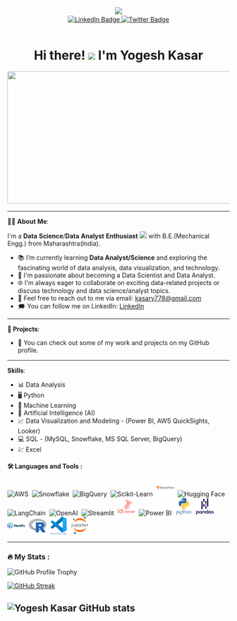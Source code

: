 <div id="header" align="center">
  <img src="https://media.giphy.com/media/M9gbBd9nbDrOTu1Mqx/giphy.gif" width="100"/>
</div>
<div id="header" align="center">
<div id="badges">
  <a href="https://www.linkedin.com/in/yogeshkasar97/">
    <img src="https://img.shields.io/badge/LinkedIn-blue?style=for-the-badge&logo=linkedin&logoColor=white" alt="LinkedIn Badge"/>
  </a>
  <a href="https://twitter.com/theyogeshkasar">
    <img src="https://img.shields.io/badge/Twitter-blue?style=for-the-badge&logo=twitter&logoColor=white" alt="Twitter Badge"/>
  </a>
</div>
  <div id="header" align="center">
<div id="badges">
   <img src="https://komarev.com/ghpvc/?username=yogeshkasar778&style=flat-square&color=blue" alt=""/>
  </a>
  <h1>
 Hi there!
    <img src="https://media.giphy.com/media/hvRJCLFzcasrR4ia7z/giphy.gif" width="30px"/>
    I'm Yogesh Kasar
</h1>
  <div align="center">
  <img src="https://media.giphy.com/media/dWesBcTLavkZuG35MI/giphy.gif" width="600" height="300"/>
</div>

   
---
 <div align="Left">
   
👨‍💻 **About** **Me**:

I'm a **Data** **Science**/**Data** **Analyst** **Enthusiast** <img src="https://media.giphy.com/media/WUlplcMpOCEmTGBtBW/giphy.gif" width="30"> with B.E.(Mechanical Engg.) from Maharashtra(India).   
- :books: I’m currently learning **Data Analyst/Science** and exploring the fascinating world of data analysis, data visualization, and technology.
- :briefcase: I'm passionate about becoming a Data Scientist and Data Analyst.
- :globe_with_meridians: I'm always eager to collaborate on exciting data-related projects or discuss technology and data science/analyst topics.
- :email: Feel free to reach out to me via email: kasary778@gmail.com
- :right_anger_bubble: You can follow me on LinkedIn: [LinkedIn](https://www.linkedin.com/in/yogeshkasar97/)

---
**:file_folder: Projects**:
- :open_file_folder: You can check out some of my work and projects on my GitHub profile.
---

**Skills**:
- :bar_chart: Data Analysis
- :desktop_computer: Python
- :robot: Machine Learning
- :brain:	Artificial Intelligence (AI)	
- :chart_with_upwards_trend: Data Visualization and Modeling - (Power BI, AWS QuickSights, Looker)
- :computer: SQL - (MySQL, Snowflake, MS SQL Server, BigQuery)
- :chart: Excel

**:hammer_and_wrench: Languages and Tools :**
   <div>
     <img src="https://cdn.jsdelivr.net/gh/devicons/devicon/icons/amazonwebservices/amazonwebservices-original-wordmark.svg" title="AWS" alt="AWS" width="40" height="40"/>&nbsp;
     <img src="https://upload.wikimedia.org/wikipedia/en/thumb/5/5f/Snowflake_Logo.svg/2560px-Snowflake_Logo.svg.png" title="Snowflake" alt="Snowflake" width="40" height="40"/>&nbsp;
     <img src="https://upload.wikimedia.org/wikipedia/commons/2/2f/Google_Cloud_BigQuery_Logo.png" title="BigQuery" alt="BigQuery" width="40" height="40"/>&nbsp;
     <img src="https://github.com/devicons/devicon/blob/master/icons/scikit-learn/scikit-learn-original-wordmark.svg" title="Scikit-Learn" alt="Scikit-Learn" width="40" height="40"/>&nbsp;
     <img src="https://github.com/devicons/devicon/blob/master/icons/tensorflow/tensorflow-original-wordmark.svg" title="TensorFlow" alt="TensorFlow" width="40" height="40"/>&nbsp;
     <img src="https://huggingface.co/front/assets/huggingface_logo.svg" title="Hugging Face" alt="Hugging Face" width="40" height="40"/>&nbsp;
     <img src="https://raw.githubusercontent.com/langchain-ai/langchain/master/docs/static/images/logo.png" title="LangChain" alt="LangChain" width="40" height="40"/>&nbsp;
     <img src="https://upload.wikimedia.org/wikipedia/commons/4/4b/OpenAI_Logo.svg" title="OpenAI" alt="OpenAI" width="40" height="40"/>&nbsp;
     <img src="https://streamlit.io/images/brand/streamlit-logo-secondary-colormark-darktext.png" title="Streamlit" alt="Streamlit" width="40" height="40"/>&nbsp;
     <img src="https://github.com/devicons/devicon/blob/master/icons/microsoftsqlserver/microsoftsqlserver-plain-wordmark.svg" title="MSSQL Server" alt="MSSQL Server" width="40" height="40"/>&nbsp;
     <img src="https://upload.wikimedia.org/wikipedia/commons/c/cf/New_Power_BI_Logo.svg" title="Power BI" alt="Power BI" width="40"height="40"/>&nbsp;
     <img src="https://github.com/devicons/devicon/blob/master/icons/python/python-original-wordmark.svg" title="Python" alt="Python" width="40" height="40"/>&nbsp;
     <img src="https://github.com/devicons/devicon/blob/master/icons/pandas/pandas-original-wordmark.svg" title="Pandas" alt="Pandas" width="40" height="40"/>&nbsp;
     <img src="https://github.com/devicons/devicon/blob/master/icons/numpy/numpy-original-wordmark.svg" title="Numpy" alt="Numpy" width="40" height="40"/>&nbsp;
     <img src="https://github.com/devicons/devicon/blob/master/icons/r/r-original.svg" title="R" alt="R" width="40" height="40"/>&nbsp;
     <img src="https://github.com/devicons/devicon/blob/master/icons/vscode/vscode-original-wordmark.svg" title="Vscode" alt="Vscode" width="40" height="40"/>&nbsp;
     <img src="https://github.com/devicons/devicon/blob/master/icons/jupyter/jupyter-original-wordmark.svg" title="Jupyter" alt="Jupyter" width="40"height="40"/>&nbsp;
   </div>
   
   ---

### :fire: My Stats :

   ![GitHub Profile Trophy](https://github-profile-trophy.vercel.app/?username=yogeshkasar778&margin-w=15)
   
   [![GitHub Streak](http://github-readme-streak-stats.herokuapp.com?user=yogeshkasar778&theme=dark&border_radius=4.3)](https://git.io/streak-stats)
   
   ![Yogesh Kasar GitHub stats](https://github-readme-stats.vercel.app/api?username=yogeshkasar778&theme=dark&show_icons=true)
   ---

